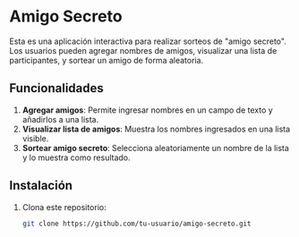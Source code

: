 # Amigo Secreto

Esta es una aplicación interactiva para realizar sorteos de "amigo secreto". Los usuarios pueden agregar nombres de amigos, visualizar una lista de participantes, y sortear un amigo de forma aleatoria.

## Funcionalidades

1. **Agregar amigos**: Permite ingresar nombres en un campo de texto y añadirlos a una lista.
2. **Visualizar lista de amigos**: Muestra los nombres ingresados en una lista visible.
3. **Sortear amigo secreto**: Selecciona aleatoriamente un nombre de la lista y lo muestra como resultado.

## Instalación

1. Clona este repositorio:
   ```bash
   git clone https://github.com/tu-usuario/amigo-secreto.git
